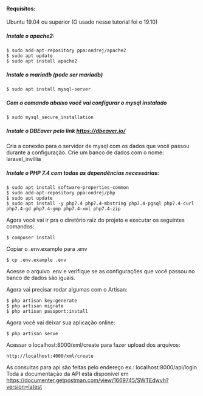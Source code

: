 #### Requisitos:
Ubuntu 19.04 ou superior (O usado nesse tutorial foi o 19.10)

##### Instale o apache2:
```
$ sudo add-apt-repository ppa:ondrej/apache2
$ sudo apt update
$ sudo apt install apache2
```

##### Instale o mariadb (pode ser mariadb)
```
$ sudo apt install mysql-server
```

##### Com o comando abaixo você vai configurar o mysql instalado 
```
$ sudo mysql_secure_installation
```

##### Instale o DBEaver pelo link https://dbeaver.io/
Cria a conexão para o servidor de mysql com os dados que você passou durante a configuração.
Crie um banco de dados com o nome: laravel_invillia

##### Instale o PHP 7.4 com todas as dependências necessárias:
```
$ sudo apt install software-properties-common
$ sudo add-apt-repository ppa:ondrej/php
$ sudo apt update
$ sudo apt install -y php7.4 php7.4-mbstring php7.4-pgsql php7.4-curl php7.4-gd php7.4-gmp php7.4-xml php7.4-zip
```

Agora você vai ir pra o diretório raiz do projeto e executar os seguintes comandos:
```
$ composer install
```

Copiar o .env.example para .env
```
$ cp .env.example .env
```
Acesse o arquivo .env e verifique se as configurações que você passou no banco de dados são iguais.

Agora vai precisar rodar algumas com o Artisan:
```
$ php artisan key:generate
$ php artisan migrate
$ php artisan passport:install
```

Agora você vai deixar sua aplicação online:
```
$ php artisan serve
```

Acessar o localhost:8000/xml/create para fazer upload dos arquivos:
```
http://localhost:4000/xml/create
```
As consultas para api são feitas pelo endereço ex.: localhost:8000/api/login
Toda a documentação da API está disponível em https://documenter.getpostman.com/view/1669745/SWTEdwvh?version=latest
